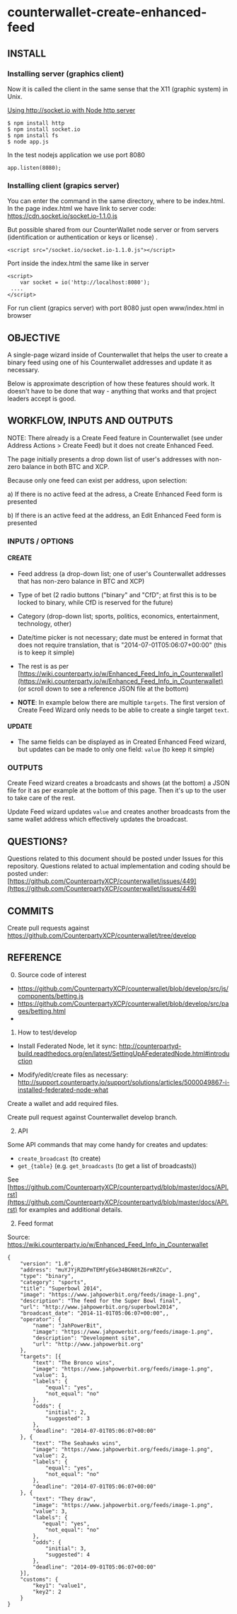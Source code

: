 counterwallet-create-enhanced-feed
==================================

## INSTALL

### Installing server (graphics client)

Now it is called the client in the same sense that the X11 (graphic system) in Unix.

[Using http://socket.io with Node http server](http://socket.io/docs/#)

    $ npm install http
    $ npm install socket.io
    $ npm install fs
    $ node app.js

In the test nodejs application we use port 8080

    app.listen(8080);
    
### Installing client (grapics server)
You can enter the command in the same directory, where to be index.html.
In the page index.html we have link to server code: https://cdn.socket.io/socket.io-1.1.0.js
    <script src="https://cdn.socket.io/socket.io-1.1.0.js"></script>
    
But possible shared from our CounterWallet node server or from servers (identification or authentication or keys or license) .

    <script src="/socket.io/socket.io-1.1.0.js"></script>

    
Port inside the index.html the same like in server

    <script>
        var socket = io('http://localhost:8080');
     ....
    </script>
    
For run client (grapics server) with port 8080 just open www/index.html in browser


## OBJECTIVE

A single-page wizard inside of Counterwallet that helps the user to create a binary feed using one of his 
Counterwallet addresses and update it as necessary.

Below is approximate description of how these features should work. It doesn't have to be done that way - anything that works and that project leaders accept is good.

## WORKFLOW, INPUTS AND OUTPUTS

NOTE: There already is a Create Feed feature in Counterwallet (see under Address Actions > Create Feed) but it does not create Enhanced Feed.

The page initially presents a drop down list of user's addresses with non-zero balance in both BTC and XCP. 

Because only one feed can exist per address, upon selection:

a) If there is no active feed at the adress, a Create Enhanced Feed form is presented

b) If there is an active feed at the address, an Edit Enhanced Feed form is presented

### INPUTS / OPTIONS

#### CREATE 

- Feed address (a drop-down list; one of user's Counterwallet addresses that has non-zero balance in BTC and XCP)

- Type of bet (2 radio buttons ("binary" and "CfD"; at first this is to be locked to binary, while CfD is reserved 
for the future)

- Category (drop-down list; sports, politics, economics, entertainment, technology, other)

- Date/time picker is not necessary; date must be entered in format that does not require translation, 
that is "2014-07-01T05:06:07+00:00" (this is to keep it simple)

- The rest is as per [https://wiki.counterparty.io/w/Enhanced_Feed_Info_in_Counterwallet](https://wiki.counterparty.io/w/Enhanced_Feed_Info_in_Counterwallet) (or scroll down to see a reference JSON file at the bottom)

- **NOTE**: In example below there are multiple `targets`. The first version of Create Feed Wizard only needs to be ablie to create a single target `text`.
 
#### UPDATE
 
- The same fields can be displayed as in Created Enhanced Feed wizard, but updates can be made to only one field: `value` (to keep it simple)

### OUTPUTS

Create Feed wizard creates a broadcasts and shows (at the bottom) a JSON file for it as per example at the bottom of this page.
Then it's up to the user to take care of the rest.

Update Feed wizard updates `value` and creates another broadcasts from the same wallet address which effectively updates the broadcast.

## QUESTIONS?

Questions related to this document should be posted under Issues for this repository.
Questions related to actual implementation and coding should be posted under:
[https://github.com/CounterpartyXCP/counterwallet/issues/449](https://github.com/CounterpartyXCP/counterwallet/issues/449)

## COMMITS

Create pull requests against https://github.com/CounterpartyXCP/counterwallet/tree/develop

## REFERENCE

0) Source code of interest
* https://github.com/CounterpartyXCP/counterwallet/blob/develop/src/js/components/betting.js
* https://github.com/CounterpartyXCP/counterwallet/blob/develop/src/pages/betting.html
* 

1) How to test/develop

- Install Federated Node, let it sync: 
http://counterpartyd-build.readthedocs.org/en/latest/SettingUpAFederatedNode.html#introduction

- Modify/edit/create files as necessary:
http://support.counterparty.io/support/solutions/articles/5000049867-i-installed-federated-node-what

Create a wallet and add required files. 

Create pull request against Counterwallet develop branch.

2) API

Some API commands that may come handy for creates and updates:

* `create_broadcast` (to create)
* `get_{table}` (e.g. `get_broadcasts` (to get a list of broadcasts))

See [https://github.com/CounterpartyXCP/counterpartyd/blob/master/docs/API.rst](https://github.com/CounterpartyXCP/counterpartyd/blob/master/docs/API.rst) for examples and additional details.

2) Feed format

Source: https://wiki.counterparty.io/w/Enhanced_Feed_Info_in_Counterwallet


```
{
    "version": "1.0",
    "address": "muYJYjRZDPmTEMfyEGe34BGN8tZ6rmRZCu",
    "type": "binary",
    "category": "sports",
    "title": "Superbowl 2014",
    "image": "https://www.jahpowerbit.org/feeds/image-1.png",
    "description": "The feed for the Super Bowl final",
    "url": "http://www.jahpowerbit.org/superbowl2014",
    "broadcast_date": "2014-11-01T05:06:07+00:00",,
    "operator": {
        "name": "JahPowerBit",
        "image": "https://www.jahpowerbit.org/feeds/image-1.png",
        "description": "Development site",
        "url": "http://www.jahpowerbit.org"
    },
    "targets": [{
        "text": "The Bronco wins",
        "image": "https://www.jahpowerbit.org/feeds/image-1.png",
        "value": 1,
        "labels": {
            "equal": "yes",
            "not_equal": "no"
        },
        "odds": {
            "initial": 2,
            "suggested": 3
        },
        "deadline": "2014-07-01T05:06:07+00:00"
    }, {
        "text": "The Seahawks wins",
        "image": "https://www.jahpowerbit.org/feeds/image-1.png",
        "value": 2,
        "labels": {
            "equal": "yes",
            "not_equal": "no"
        },
        "deadline": "2014-07-01T05:06:07+00:00"
    }, {
        "text": "They draw",
        "image": "https://www.jahpowerbit.org/feeds/image-1.png",
        "value": 3,
        "labels": {
           "equal": "yes",
            "not_equal": "no"
        },
        "odds": {
            "initial": 3,
            "suggested": 4
        },
        "deadline": "2014-09-01T05:06:07+00:00"
    }],
    "customs": {
        "key1": "value1",
        "key2": 2
    }
}
```
